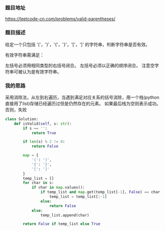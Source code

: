 ### 题目地址
https://leetcode-cn.com/problems/valid-parentheses/

### 题目描述
给定一个只包括 '('，')'，'{'，'}'，'['，']' 的字符串，判断字符串是否有效。

有效字符串需满足：

左括号必须用相同类型的右括号闭合。
左括号必须以正确的顺序闭合。
注意空字符串可被认为是有效字符串。

### 我的思路
采用消除法，从左到右遍历，当遇到满足对应关系的括号消除，用一个栈(python直接用了list)存储已经遍历过但是仍然存在的元素。
如果最后栈为空则表示成功。否则，失败
```python
class Solution:
    def isValid(self, s: str):
        if s == '':
            return True

        if len(s) % 2 != 0:
            return False

        map = {
            '(': ')',
            '{': '}',
            '[': ']'
        }
        temp_list = []
        for char in s:
            if char in map.values():
                if temp_list and map.get(temp_list[-1], False) == char:
                    temp_list = temp_list[:-1]
                else:
                    return False
            else:
                temp_list.append(char)

        return False if temp_list else True
```